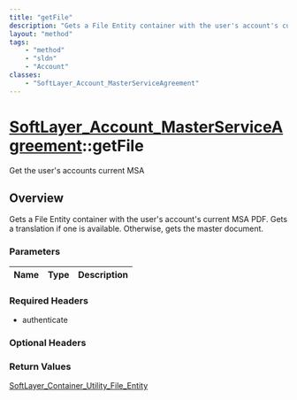 ```yaml
---
title: "getFile"
description: "Gets a File Entity container with the user's account's current MSA PDF. Gets a translation if one is available. Otherwis... "
layout: "method"
tags:
    - "method"
    - "sldn"
    - "Account"
classes:
    - "SoftLayer_Account_MasterServiceAgreement"
---
```

# [SoftLayer_Account_MasterServiceAgreement](/reference/services/SoftLayer_Account_MasterServiceAgreement)::getFile

Get the user's accounts current MSA


## Overview 
Gets a File Entity container with the user's account's current MSA PDF. Gets a translation if one is available. Otherwise, gets the master document. 

### Parameters 
|Name | Type | Description |
| --- | --- | --- |


### Required Headers
* authenticate

### Optional Headers

### Return Values
<a href='/reference/datatypes/SoftLayer_Container_Utility_File_Entity'>SoftLayer_Container_Utility_File_Entity </a>

